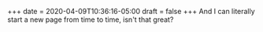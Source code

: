 +++
date = 2020-04-09T10:36:16-05:00
draft = false
+++
And I can literally start a new page from time to time, isn't that great?
